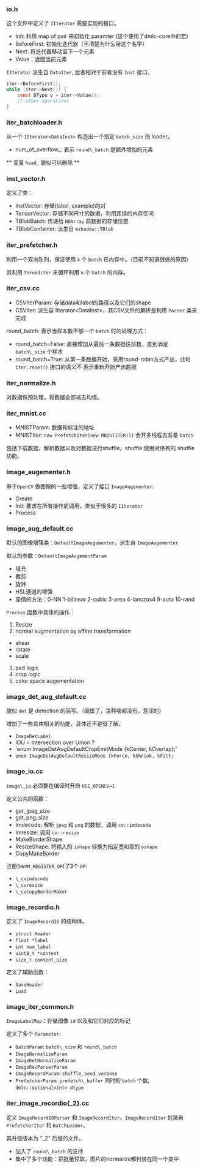 ### io.h

这个文件中定义了 `IIterator` 需要实现的接口。

+ Init: 利用 map of pair 来初始化 paramter (这个使用了dmlc-core中的宏)
+ BeforeFirst: 初始化迭代器（不清楚为什么用这个名字）
+ Next: 将迭代器移动至下一个元素
+ Value：返回当前元素

`IIterator` 派生自 `DataIter`, 后者相对于前者没有 `Init` 接口。

```c
iter->BeforeFirst();
while (iter->Next()) {
    const DType v = iter->Value();
    // other operations
}
```

### iter\_batchloader.h

从一个 `IIterator<DataInst>` 构造出一个指定 `batch_size` 的 loader。

+ num\_of\_overflow\_: 表示 `round\_batch` 是额外增加的元素

** 变量 `head_` 貌似可以删除 **

### inst\_vector.h

定义了类：

+ InstVector: 存储(label, example)的对
+ TensorVector: 存储不同尺寸的数据，利用连续的内存空间
+ TBlobBatch: 传递给 `NDArray` 前数据的存储位置
+ TBlobContainer: 派生自 `mshadow::TBlob`

### iter\_prefetcher.h

利用一个双向队列，保证使用 `k` 个 `batch` 在内存中。（目前不知道很做的原因）

其利用 `threaditer` 来循环利用 `k` 个 `batch` 的内存。

### iter\_csv.cc

+ CSVIterParam: 存储data和label的路径以及它们的shape
+ CSVIter: 派生自 IIterator\<DataInst\>，其CSV文件的解析是利用 `Parser` 类来完成

round\_batch: 表示当样本数不够一个 `batch` 时的处理方式：

+ round\_batch=False: 直接增加从最后一条数据往前数，直到满足 `batch\_size` 个样本
+ round\_batch=True: 从第一条数据开始，采用round-robin方式产出，此时 `iter.reset()` 接口的语义不
表示重新开始产出数据

### iter\_normalize.h

对数据做预处理，将数据全部减去均值。

### iter\_mnist.cc

+ MNISTParam: 数据和标注的地址
+ MNISTIter: `new PrefetchIter(new MNISTITER())` 会开多线程去准备 `batch`

包括下载数据，解析数据以及对数据进行shuffle。shuffle 使用对序列的 shuffle 功能。


### image\_augementer.h

基于`OpenCV` 做图像的一些增强，定义了接口 `ImageAugementer`:

+ Create
+ Init: 要求在所有操作前调用，类似于很多的 `IIterator`
+ Process

### image\_aug\_default.cc

默认的图像增强类：`DefaultImageAugementer`，派生自 `ImageAugementer`

默认的参数：`DefaultImageAugementParam`

+ 填充
+ 裁剪
+ 旋转
+ HSL通道的增强
+ 差值的方法：0-NN 1-bilinear 2-cubic 3-area 4-lanczos4 9-auto 10-rand

`Process` 函数中具体的操作：

1. Resize
2. normal augmentation by affine transformation
  + shear
  + rotate
  + scale
3. pad logic
4. crop logic
5. color space augementation

### image\_det\_aug\_default.cc

貌似 `det` 是 detection 的简写。（碉堡了，注释啥都没有，意淫的）

增加了一些具体相关的功能，具体还不是很了解。

+ `ImageDetLabel`
+ IOU = Intersection over Union ?
+ 'enum ImageDetAugDefaultCropEmitMode {kCenter, kOverlap};'
+ `enum ImageDetAugDefaultResizeMode {kForce, kShrink, kFit};`

### image\_io.cc

`image\_io` 必须要在编译时开启 `USE_OPENCV=1`

定义公共的函数：

+ get\_jpeg\_size
+ get\_png\_size
+ Imdecode: 解析 `jpeg` 和 `png` 的数据，调用 `cv::imdecode`
+ Imresize: 调用 `cv::resize`
+ MakeBorderShape
+ ResizeShape: 将输入的 `ishape` 转换为指定宽和高的 `oshape`
+ CopyMakeBorder

注册(`NNVM_REGISTER_OP`)了3个 `OP`:

+ `\_cvimdecode`
+ `\_cvresize`
+ `\_cvCopyBorderMaker`

### image\_recordio.h

定义了 `ImageRecordIO` 的结构体。

+ `struct Header`
+ `float *label`
+ `int num_label`
+ `uint8_t *content`
+ `size_t content_size`

定义了辅助函数：

+ `SaveHeader`
+ `Load`

### image\_iter\_common.h

`ImageLabelMap`：存储图像 `id` 以及和它们对应的标记

定义了多个 `Parameter`:

+ `BatchParam`: `batch\_size` 和 `round\_batch`
+ `ImageNormalizeParam`
+ `ImageDetNormalizeParam`
+ `ImageRecParserParam`
+ `ImageRecordParam`: `shuffle`, `seed`, `verbose`
+ `PrefetcherParam`: `prefetch\_buffer` 同时的 `batch` 个数, `dmlc::optional<int> dtype`

### iter\_image\_recordio{\_2}.cc

定义 `ImageRecordIOParser` 和 `ImageRecordIter`。`ImageRecordIter` 封装自 `PrefetcherIter` 和
`BatchLoader`。

其升级版本为 "\_2" 后缀的文件。

+ 加入了 `round\_batch` 的支持
+ 集中了多个功能：把批量预取，图片的normalize都封装在同一个类中
